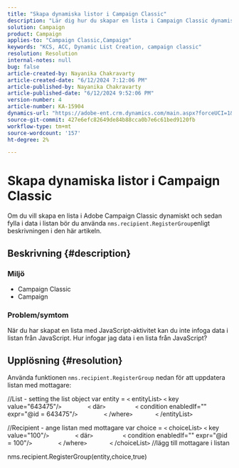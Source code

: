 ```yaml
---
title: "Skapa dynamiska listor i Campaign Classic"
description: "Lär dig hur du skapar en lista i Campaign Classic dynamiskt och fyller i data i listan. Använd ​ ​ ​ ​ ​ funktionen ​ nms.receive.RegisterGroup."
solution: Campaign
product: Campaign
applies-to: "Campaign Classic,Campaign"
keywords: "KCS, ACC, Dynamic List Creation, campaign classic"
resolution: Resolution
internal-notes: null
bug: false
article-created-by: Nayanika Chakravarty
article-created-date: "6/12/2024 7:12:06 PM"
article-published-by: Nayanika Chakravarty
article-published-date: "6/12/2024 9:52:06 PM"
version-number: 4
article-number: KA-15904
dynamics-url: "https://adobe-ent.crm.dynamics.com/main.aspx?forceUCI=1&pagetype=entityrecord&etn=knowledgearticle&id=3ae0dfa4-ef28-ef11-840a-000d3a3764e0"
source-git-commit: 427e6efc82649de84b88cca0b7e6c61bed9120fb
workflow-type: tm+mt
source-wordcount: '157'
ht-degree: 2%

---
```


# Skapa dynamiska listor i Campaign Classic


Om du vill skapa en lista i Adobe Campaign Classic dynamiskt och sedan fylla i data i listan bör du använda `nms.recipient.RegisterGroup`enligt beskrivningen i den här artikeln.

## Beskrivning {#description}


### <b>Miljö</b>

- Campaign Classic
- Campaign


### <b>Problem/symtom</b>

När du har skapat en lista med JavaScript-aktivitet kan du inte infoga data i listan från JavaScript. Hur infogar jag data i en lista från JavaScript?


## Upplösning {#resolution}


Använda funktionen `nms.recipient.RegisterGroup` nedan för att uppdatera listan med mottagare:

//List - setting the list object var entity = `<` entityList`>` `<` key value=&quot;643475&quot;/`>`
              `<` där`>`
                `<` condition enabledIf=&quot;&quot; expr=&quot;@id = 643475&quot;/`>`
              `<` /where`>`
            `<` /entityList`>`



//Recipient - ange listan med mottagare var choice = `<` choiceList`>` `<` key value=&quot;100&quot;/`>`
              `<` där`>`
                `<` condition enabledIf=&quot;&quot; expr=&quot;@id = 100&quot;/`>`
              `<` /where`>`
            `<` /choiceList`>` //lägg till mottagare i listan

nms.recipient.RegisterGroup(entity,choice,true)
